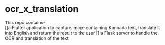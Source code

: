 # ocr_x_translation
This repo contains-<br>
  []a Flutter application to capture image containing Kannada text, translate it into English and return the result to the user
  [] a Flask server to handle the OCR and translation of the text
